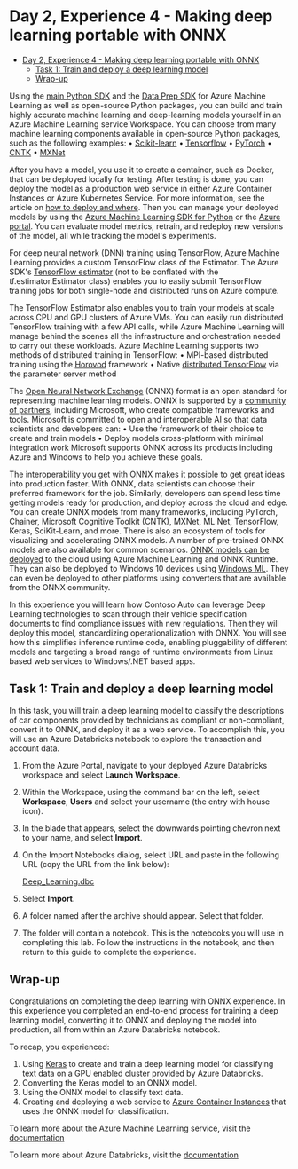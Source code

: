 # Day 2, Experience 4 - Making deep learning portable with ONNX

- [Day 2, Experience 4 - Making deep learning portable with ONNX](#day-2-experience-4---making-deep-learning-portable-with-onnx)
  - [Task 1: Train and deploy a deep learning model](#task-1-train-and-deploy-a-deep-learning-model)
  - [Wrap-up](#wrap-up)



Using the [main Python SDK](https://docs.microsoft.com/python/api/overview/azure/ml/intro?view=azure-ml-py) and the [Data Prep SDK](https://docs.microsoft.com/python/api/overview/azure/dataprep/intro?view=azure-dataprep-py) for Azure Machine Learning as well as open-source Python packages, you can build and train highly accurate machine learning and deep-learning models yourself in an Azure Machine Learning service Workspace. You can choose from many machine learning components available in open-source Python packages, such as the following examples:
•	[Scikit-learn](https://scikit-learn.org/stable/)
•	[Tensorflow](https://www.tensorflow.org/)
•	[PyTorch](https://pytorch.org/)
•	[CNTK](https://www.microsoft.com/en-us/cognitive-toolkit/)
•	[MXNet](https://mxnet.incubator.apache.org/)
 
After you have a model, you use it to create a container, such as Docker, that can be deployed locally for testing. After testing is done, you can deploy the model as a production web service in either Azure Container Instances or Azure Kubernetes Service. For more information, see the article on [how to deploy and where](https://docs.microsoft.com/azure/machine-learning/service/how-to-deploy-and-where).
Then you can manage your deployed models by using the [Azure Machine Learning SDK for Python](https://docs.microsoft.com/python/api/overview/azure/ml/intro?view=azure-ml-py) or the [Azure portal](https://portal.azure.com). You can evaluate model metrics, retrain, and redeploy new versions of the model, all while tracking the model's experiments.
 
For deep neural network (DNN) training using TensorFlow, Azure Machine Learning provides a custom TensorFlow class of the Estimator. The Azure SDK's [TensorFlow estimator](https://docs.microsoft.com/python/api/azureml-train-core/azureml.train.dnn.tensorflow?view=azure-ml-py) (not to be conflated with the tf.estimator.Estimator class) enables you to easily submit TensorFlow training jobs for both single-node and distributed runs on Azure compute.
 
The TensorFlow Estimator also enables you to train your models at scale across CPU and GPU clusters of Azure VMs. You can easily run distributed TensorFlow training with a few API calls, while Azure Machine Learning will manage behind the scenes all the infrastructure and orchestration needed to carry out these workloads.
Azure Machine Learning supports two methods of distributed training in TensorFlow:
•	MPI-based distributed training using the [Horovod](https://github.com/horovod/horovod) framework
•	Native [distributed TensorFlow](https://github.com/tensorflow/examples/blob/master/community/en/docs/deploy/distributed.md) via the parameter server method
 
The [Open Neural Network Exchange](https://onnx.ai/) (ONNX) format is an open standard for representing machine learning models. ONNX is supported by a [community of partners](https://onnx.ai/supported-tools), including Microsoft, who create compatible frameworks and tools. Microsoft is committed to open and interoperable AI so that data scientists and developers can:
•	Use the framework of their choice to create and train models
•	Deploy models cross-platform with minimal integration work
Microsoft supports ONNX across its products including Azure and Windows to help you achieve these goals.
 
The interoperability you get with ONNX makes it possible to get great ideas into production faster. With ONNX, data scientists can choose their preferred framework for the job. Similarly, developers can spend less time getting models ready for production, and deploy across the cloud and edge.
You can create ONNX models from many frameworks, including PyTorch, Chainer, Microsoft Cognitive Toolkit (CNTK), MXNet, ML.Net, TensorFlow, Keras, SciKit-Learn, and more.
There is also an ecosystem of tools for visualizing and accelerating ONNX models. A number of pre-trained ONNX models are also available for common scenarios.
[ONNX models can be deployed](https://docs.microsoft.com/azure/machine-learning/service/how-to-build-deploy-onnx#deploy) to the cloud using Azure Machine Learning and ONNX Runtime. They can also be deployed to Windows 10 devices using [Windows ML](https://docs.microsoft.com/windows/ai/). They can even be deployed to other platforms using converters that are available from the ONNX community.

In this experience you will learn how Contoso Auto can leverage Deep Learning technologies to scan through their vehicle specification documents to find compliance issues with new regulations. Then they will deploy this model, standardizing operationalization with ONNX. You will see how this simplifies inference runtime code, enabling pluggability of different models and targeting a broad range of runtime environments from Linux based web services to Windows/.NET based apps.


## Task 1: Train and deploy a deep learning model 

In this task, you will train a deep learning model to classify the descriptions of car components provided by technicians as compliant or non-compliant, convert it to ONNX, and deploy it as a web service. To accomplish this, you will use an Azure Databricks notebook to explore the transaction and account data. 

1. From the Azure Portal, navigate to your deployed Azure Databricks workspace and select **Launch Workspace**.
2. Within the Workspace, using the command bar on the left, select **Workspace**, **Users** and select your username (the entry with house icon).
3. In the blade that appears, select the downwards pointing chevron next to your name, and select **Import**.
4. On the Import Notebooks dialog, select URL and paste in the following URL (copy the URL from the link below):

    [Deep_Learning.dbc](./Deep_Learning.dbc)


5. Select **Import**.
6. A folder named after the archive should appear. Select that folder.
7. The folder will contain a notebook. This is the notebooks you will use in completing this lab. Follow the instructions in the notebook, and then return to this guide to complete the experience.

## Wrap-up

Congratulations on completing the deep learning with ONNX experience. In this experience you completed an end-to-end process for training a deep learning model, converting it to ONNX and deploying the model into production, all from within an Azure Databricks notebook. 

To recap, you experienced:
1. Using [Keras](https://keras.io/) to create and train a deep learning model for classifying text data on a GPU enabled cluster provided by Azure Databricks.
2. Converting the Keras model to an ONNX model.
3. Using the ONNX model to classify text data.
4. Creating and deploying a web service to [Azure Container Instances](https://docs.microsoft.com/azure/container-instances/) that uses the ONNX model for classification.

To learn more about the Azure Machine Learning service, visit the [documentation](https://docs.microsoft.com/azure/machine-learning/service)


To learn more about Azure Databricks, visit the [documentation](https://docs.microsoft.com/azure/azure-databricks/)